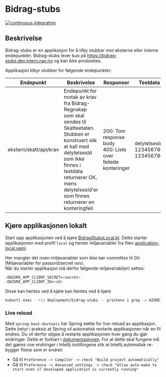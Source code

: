 # Bidrag-stubs

[![continuous integration](https://github.com/navikt/bidrag-stubs/actions/workflows/ci.yaml/badge.svg)](https://github.com/navikt/bidrag-stubs/actions/workflows/ci.yaml)

## Beskrivelse

Bidrag-stubs er en applikasjon for å tilby stubber mot eksterne eller interne endepunkter. Bidrag-stubs lever kun på https://bidrag-stubs.dev.intern.nav.no og kan ikke prodsettes.


Applikasjon tilbyr stubber for følgende endepunkter:

| Endepunkt              | Beskrivelse                                                                                                                                                                                                                                           | Responser                                                       | Testdata                                   |
|------------------------|-------------------------------------------------------------------------------------------------------------------------------------------------------------------------------------------------------------------------------------------------------|-----------------------------------------------------------------|--------------------------------------------|
| ekstern/skatt/api/krav | Endepunkt for motak av krav fra Bidrag-Regnskap som skal sendes til Skatteetaten.<br/> Stubben er konstruert slik at kall med delytelsesId som ikke finnes i testdata<br/>returnerer OK, mens delytelsesId'er som finnes returnerer en konteringfeil. | 200: Tom response body<br/>400: Liste over feilede konteringer  | delytelsesId: <br/>123456789<br/>123456780 |


## Kjøre applikasjonen lokalt

Start opp applikasjonen ved å kjøre [BidragStubsLocal.kt](src/test/kotlin/no/nav/bidrag/stubs/BidragStubsLocal.kt).
Dette starter applikasjonen med profil `local` og henter miljøvariabler fra filen [application-local.yaml](src/test/resources/application-local.yaml).

Her mangler det noen miljøvariabler som ikke bør committes til Git (Miljøvariabler for passord/secret osv).<br/>
Når du starter applikasjon må derfor følgende miljøvariabl(er) settes:
```bash
-DAZURE_APP_CLIENT_SECRET=<secret>
-DAZURE_APP_CLIENT_ID=<id>
```
Disse kan hentes ved å kjøre kan hentes ved å kjøre 
```bash
kubectl exec --tty deployment/bidrag-stubs -- printenv | grep -e AZURE_APP_CLIENT_ID -e AZURE_APP_CLIENT_SECRET
```

### Live reload
Med `spring-boot-devtools` har Spring støtte for live-reload av applikasjon. Dette betyr i praksis at Spring vil automatisk restarte applikasjonen når en fil endres. Du vil derfor slippe å restarte applikasjonen hver gang du gjør endringer. Dette er forklart i [dokumentasjonen](https://docs.spring.io/spring-boot/docs/1.5.16.RELEASE/reference/html/using-boot-devtools.html#using-boot-devtools-restart).
For at dette skal fungere må det gjøres noe endringer i Intellij instillingene slik at Intellij automatisk re-bygger filene som er endret:

* Gå til `Preference -> Compiler -> check "Build project automatically"`
* Gå til `Preference -> Advanced settings -> check "Allow auto-make to start even if developed application is currently running"`